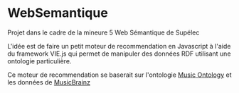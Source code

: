 # WebSemantique

Projet dans le cadre de la mineure 5 Web Sémantique de Supélec

L'idée est de faire un petit moteur de recommendation en Javascript à l'aide du framework VIE.js qui permet de manipuler des données RDF utilisant une ontologie particulière.

Ce moteur de recommendation se baserait sur l'ontologie [Music Ontology](http://purl.org/ontology/mo/) et les données de [MusicBrainz](linkedbrainz.org)
